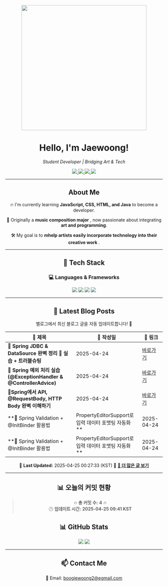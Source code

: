 
<div align="center">
  <img src="https://github.com/Jaewoong-Hwang/Jaewoong-Hwang/blob/main/Character.gif" width="400">
<h1 align="center" font-weight="bold">Hello, I'm Jaewoong! </h1>

<p align="center"><em>Student Developer | Bridging Art & Tech</em></p>

<p align="center">
  <a href="https://github.com/Jaewoong-Hwang">
    <img src="https://img.shields.io/github/followers/Jaewoong-Hwang?label=Follow&style=social" />
  </a>
  <a href="https://velog.io/@mypalebluedot29/posts">
    <img src="https://img.shields.io/badge/Velog-20C997?style=flat-square&logo=velog&logoColor=white"/>
  </a>
  <a href="https://www.youtube.com/@boogiewoong2819">
    <img src="https://img.shields.io/badge/YouTube-FF0000?style=flat-square&logo=youtube&logoColor=white"/>
  </a>
  <a href="https://www.instagram.com/boogie_woong2">
    <img src="https://img.shields.io/badge/Instagram-E4405F?style=flat-square&logo=instagram&logoColor=white"/>
  </a>
</p>

---

## About Me
 <p>🔥 I'm currently learning <strong>JavaScript, CSS, HTML, and Java</strong> to become a developer.</p>
 <p>🎨 Originally a <strong>music composition major</strong> , now passionate about integrating <strong>art and programming</strong>.</p>
 <p>🛠 My goal is to <strong>mhelp artists easily incorporate technology into their creative work</strong> .</p>

---

## 🚀 Tech Stack
### 💻 Languages & Frameworks
<p>
  <img src="https://img.shields.io/badge/JavaScript-F7DF1E?style=for-the-badge&logo=javascript&logoColor=black"/>
  <img src="https://img.shields.io/badge/CSS3-1572B6?style=for-the-badge&logo=css3&logoColor=white"/>
  <img src="https://img.shields.io/badge/HTML5-E34F26?style=for-the-badge&logo=html5&logoColor=white"/>
  <img src="https://img.shields.io/badge/Java-007396?style=for-the-badge&logo=java&logoColor=white"/>
</p>

---



## 📝 Latest Blog Posts
 벨로그에서 최신 블로그 글을 자동 업데이트합니다! 🚀

<!-- BLOG-POST-LIST:START -->
| 📝 제목 | 📅 작성일 | 🔗 링크 |
|---------|------------------|---------|
| **📌 Spring JDBC & DataSource 완벽 정리 🚀 실습 + 트러블슈팅** | 2025-04-24 | [바로가기](https://velog.io/@mypalebluedot29/Spring-JDBC-DataSource-완벽-정리-실습-트러블슈팅) |
| **📌 Spring 예외 처리 실습 (@ExceptionHandler & @ControllerAdvice)** | 2025-04-24 | [바로가기](https://velog.io/@mypalebluedot29/Spring-예외-처리-실습-ExceptionHandler-ControllerAdvice-lz1dwpu2) |
| **📌Spring에서 API, @RequestBody, HTTP Body 완벽 이해하기** | 2025-04-24 | [바로가기](https://velog.io/@mypalebluedot29/Spring에서-API-RequestBody-HTTP-Body-완벽-이해하기-op05f5b6) |
| **📌 Spring Validation + @InitBinder 활용법 | PropertyEditorSupport로 입력 데이터 포맷팅 자동화** | 2025-04-24 | [바로가기](https://velog.io/@mypalebluedot29/Spring-Validation-InitBinder-활용법-PropertyEditorSupport로-입력-데이터-포맷팅-자동화-e3zv6wnj) |
| **📌 Spring Validation + @InitBinder 활용법 | PropertyEditorSupport로 입력 데이터 포맷팅 자동화** | 2025-04-24 | [바로가기](https://velog.io/@mypalebluedot29/Spring-Validation-InitBinder-활용법-PropertyEditorSupport로-입력-데이터-포맷팅-자동화-pvioklz1) |

📅 **Last Updated:** 2025-04-25 00:27:33 (KST)
🔗 **[📖 더 많은 글 보기](https://velog.io/@mypalebluedot29)**
<!-- BLOG-POST-LIST:END -->




---































































































































































































































































































































































































































































































































































































## 📊 오늘의 커밋 현황
> 🔥 **총 커밋 수:** **4** 🔥  
> 🕒 **업데이트 시간:** **2025-04-25 09:41 KST**

## 📊 GitHub Stats
<p align="center">
  <img src="https://github-readme-stats.vercel.app/api?username=Jaewoong-Hwang&show_icons=true&theme=tokyonight"/>
  <img src="https://github-readme-streak-stats.herokuapp.com/?user=Jaewoong-Hwang&theme=tokyonight"/>
</p>


---

## 📫 Contact Me
 📧 Email: boogiewoong2@egmail.com 

</div>





